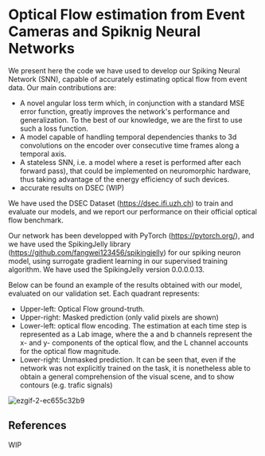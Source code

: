 # Optical Flow estimation from Event Cameras and Spiknig Neural Networks

We present here the code we have used to develop our Spiking Neural Network (SNN), capable of accurately estimating optical flow from event data. Our main contributions are:

- A novel angular loss term which, in conjunction with a standard MSE error function, greatly improves the network's performance and generalization. To the best of our knowledge, we are the first to use such a loss function.
- A model capable of handling temporal dependencies thanks to 3d convolutions on the encoder over consecutive time frames along a temporal axis.
- A stateless SNN, i.e. a model where a reset is performed after each forward pass), that could be implemented on neuromorphic hardware, thus taking advantage of the energy efficiency of such devices.
- accurate results on DSEC (WIP)

We have used the DSEC Dataset (https://dsec.ifi.uzh.ch) to train and evaluate our models, and we report our performance on their official optical flow benchmark.

Our network has been developped with PyTorch (https://pytorch.org/), and we have used the SpikingJelly library (https://github.com/fangwei123456/spikingjelly) for our spiking neuron model, using surrogate gradient learning in our supervised training algorithm. We have used the SpikingJelly version 0.0.0.0.13.

Below can be found an example of the results obtained with our model, evaluated on our validation set. Each quadrant represents:
- Upper-left: Optical Flow ground-truth.
- Upper-right: Masked prediction (only valid pixels are shown)
- Lower-left: optical flow encoding. The estimation at each time step is represented as a Lab image, where the a and b channels represent the x- and y- components of the optical flow, and the L channel accounts for the optical flow magnitude.
- Lower-right: Unmasked prediction. It can be seen that, even if the network was not explicitly trained on the task, it is nonetheless able to obtain a general comprehension of the visual scene, and to show contours (e.g. trafic signals)

![ezgif-2-ec655c32b9](https://user-images.githubusercontent.com/71754039/217257601-344dc0f9-f58c-4981-b9b1-21b46b35751e.gif)


## References

WIP
